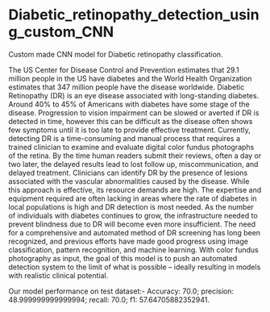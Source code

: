 # Diabetic_retinopathy_detection_using_custom_CNN
Custom made CNN model for Diabetic retinopathy classification.

The US Center for Disease Control and Prevention estimates that 29.1 million people in the US have diabetes and the World Health Organization estimates that 347 million people have the disease worldwide. Diabetic Retinopathy (DR) is an eye disease associated with long-standing diabetes. Around 40% to 45% of Americans with diabetes have some stage of the disease. Progression to vision impairment can be slowed or averted if DR is detected in time, however this can be difficult as the disease often shows few symptoms until it is too late to provide effective treatment.  Currently, detecting DR is a time-consuming and manual process that requires a trained clinician to examine and evaluate digital color fundus photographs of the retina. By the time human readers submit their reviews, often a day or two later, the delayed results lead to lost follow up, miscommunication, and delayed treatment.  Clinicians can identify DR by the presence of lesions associated with the vascular abnormalities caused by the disease. While this approach is effective, its resource demands are high. The expertise and equipment required are often lacking in areas where the rate of diabetes in local populations is high and DR detection is most needed. As the number of individuals with diabetes continues to grow, the infrastructure needed to prevent blindness due to DR will become even more insufficient.  The need for a comprehensive and automated method of DR screening has long been recognized, and previous efforts have made good progress using image classification, pattern recognition, and machine learning. With color fundus photography as input, the goal of this model is to push an automated detection system to the limit of what is possible – ideally resulting in models with realistic clinical potential. 

Our model performance on test dataset:-
Accuracy: 70.0;
precision: 48.999999999999994;
recall: 70.0;
f1: 57.64705882352941.
   
